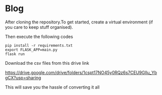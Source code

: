 # Blog
After cloning the repository.To get started, create a virtual environment (if you care to keep stuff organised). 

Then execute the following codes
```shell
pip install -r requirements.txt
export FLASK_APP=main.py
flask run
```

Download the csv files from this drive link 

https://drive.google.com/drive/folders/1cspt17NO45y0RQz6s7CEU9GIlu_YbgCX?usp=sharing

This will save you the hassle of converting it all
